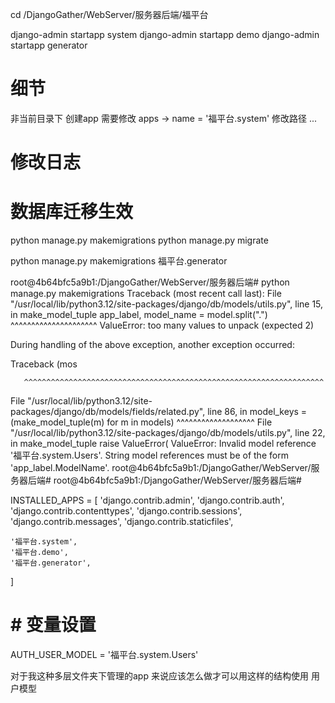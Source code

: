 
 
cd /DjangoGather/WebServer/服务器后端/福平台
 
django-admin startapp system
django-admin startapp demo
django-admin startapp generator



# 细节
非当前目录下 创建app 需要修改 apps -> name = '福平台.system' 修改路径 ...


# 修改日志
# 数据库迁移生效
python manage.py makemigrations
python manage.py migrate

python manage.py makemigrations 福平台.generator



root@4b64bfc5a9b1:/DjangoGather/WebServer/服务器后端# python manage.py makemigrations
Traceback (most recent call last):
  File "/usr/local/lib/python3.12/site-packages/django/db/models/utils.py", line 15, in make_model_tuple
    app_label, model_name = model.split(".")
    ^^^^^^^^^^^^^^^^^^^^^
ValueError: too many values to unpack (expected 2)

During handling of the above exception, another exception occurred:

Traceback (mos

       ^^^^^^^^^^^^^^^^^^^^^^^^^^^^^^^^^^^^^^^^^^^^^^^^^^^^^^^^^^^^^^^^^^^
  File "/usr/local/lib/python3.12/site-packages/django/db/models/fields/related.py", line 86, in <genexpr>
    model_keys = (make_model_tuple(m) for m in models)
                  ^^^^^^^^^^^^^^^^^^^
  File "/usr/local/lib/python3.12/site-packages/django/db/models/utils.py", line 22, in make_model_tuple
    raise ValueError(
ValueError: Invalid model reference '福平台.system.Users'. String model references must be of the form 'app_label.ModelName'.
root@4b64bfc5a9b1:/DjangoGather/WebServer/服务器后端#
root@4b64bfc5a9b1:/DjangoGather/WebServer/服务器后端#


INSTALLED_APPS = [
    'django.contrib.admin',
    'django.contrib.auth',
    'django.contrib.contenttypes',
    'django.contrib.sessions',
    'django.contrib.messages',
    'django.contrib.staticfiles',

    '福平台.system',
    '福平台.demo',
    '福平台.generator',

]


# # 变量设置 
AUTH_USER_MODEL = '福平台.system.Users'


对于我这种多层文件夹下管理的app 来说应该怎么做才可以用这样的结构使用 用户模型
